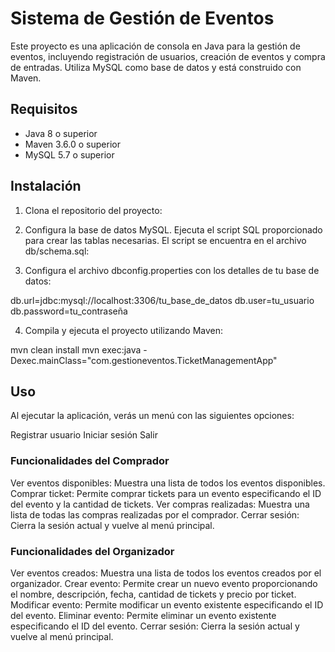 # Sistema de Gestión de Eventos

Este proyecto es una aplicación de consola en Java para la gestión de eventos, incluyendo registración de usuarios, creación de eventos y compra de entradas. Utiliza MySQL como base de datos y está construido con Maven.

## Requisitos

- Java 8 o superior
- Maven 3.6.0 o superior
- MySQL 5.7 o superior

## Instalación

1. Clona el repositorio del proyecto:

2. Configura la base de datos MySQL. Ejecuta el script SQL proporcionado para crear las tablas necesarias. El script se encuentra en el archivo db/schema.sql:

3. Configura el archivo dbconfig.properties con los detalles de tu base de datos:

db.url=jdbc:mysql://localhost:3306/tu_base_de_datos
db.user=tu_usuario
db.password=tu_contraseña

4. Compila y ejecuta el proyecto utilizando Maven:

mvn clean install
mvn exec:java -Dexec.mainClass="com.gestioneventos.TicketManagementApp"

## Uso

Al ejecutar la aplicación, verás un menú con las siguientes opciones:

Registrar usuario
Iniciar sesión
Salir

### Funcionalidades del Comprador

Ver eventos disponibles: Muestra una lista de todos los eventos disponibles.
Comprar ticket: Permite comprar tickets para un evento especificando el ID del evento y la cantidad de tickets.
Ver compras realizadas: Muestra una lista de todas las compras realizadas por el comprador.
Cerrar sesión: Cierra la sesión actual y vuelve al menú principal.

### Funcionalidades del Organizador

Ver eventos creados: Muestra una lista de todos los eventos creados por el organizador.
Crear evento: Permite crear un nuevo evento proporcionando el nombre, descripción, fecha, cantidad de tickets y precio por ticket.
Modificar evento: Permite modificar un evento existente especificando el ID del evento.
Eliminar evento: Permite eliminar un evento existente especificando el ID del evento.
Cerrar sesión: Cierra la sesión actual y vuelve al menú principal.
